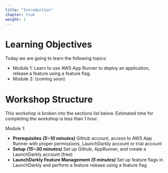 ```yaml
---
title: "Introduction"
chapter: true
weight: 1
---
```


# Learning Objectives
Today we are going to learn the following topics:

- Module 1: Learn to use AWS App Runner to deploy an application, release a feature using a feature flag.
- Module 2: (coming soon)

# Workshop Structure

This workshop is broken into the sections list below.  Estimated time for completing the workshop is less than 1 hour.

Module 1:

- **Prerequisites**  ***(5~10 minutes)*** Github account, access to AWS App Runner with proper permissions, LaunchDarkly account or trial account
- **Setup** ***(15~30 minutes)*** Set up Github, AppRunner, and create a LaunchDarkly account (free)
- **LaunchDarkly Feature Management** ***(5 minutes)*** Set up feature flags in LaunchDarkly and perform a feature release using a feature flag

